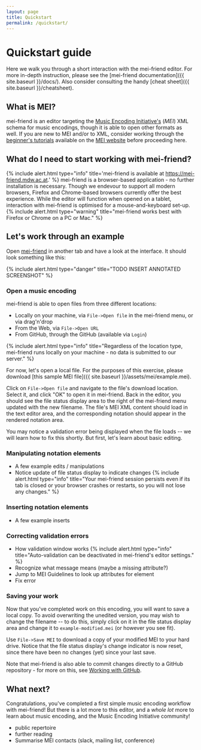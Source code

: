 ```yaml
---
layout: page
title: Quickstart
permalink: /quickstart/
---
```


# Quickstart guide

Here we walk you through a short interaction with the mei-friend editor. For more in-depth instruction, please see the [mei-friend documentation]({{ site.baseurl }}/docs/). Also consider consulting the handy [cheat sheet]({{ site.baseurl }}/cheatsheet). 

## What is MEI? 

mei-friend is an editor targeting the [Music Encoding Initiative's](https://music-encoding.org) (*MEI*) XML schema for music encodings, though it is able to open other formats as well. If you are new to MEI and/or to XML, consider working through the [beginner's tutorials](https://music-encoding.org/resources/tutorials.html) available on the [MEI website](https://music-encoding.org) before proceeding here.

## What do I need to start working with mei-friend?
{% include alert.html type="info" title='mei-friend is available at <a href="https://mei-friend.mdw.ac.at">https://mei-friend.mdw.ac.at</a>.' %}
mei-friend is a browser-based application - no further installation is necessary. Though we endevour to support all modern browsers, Firefox and Chrome-based browsers currently offer the best experience. While the editor will function when opened on a tablet, interaction with mei-friend is optimised for a mouse-and-keyboard set-up. 
{% include alert.html type="warning" title="mei-friend works best with Firefox or Chrome on a PC or Mac." %}

## Let's work through an example

Open <a href="https://mei-friend.mdw.ac.at" target="_blank">mei-friend</a> in another tab and have a look at the interface. It should look something like this:

{% include alert.html type="danger" title="TODO INSERT ANNOTATED SCREENSHOT" %}

### Open a music encoding
mei-friend is able to open files from three different locations:
* Locally on your machine, via `File->Open file` in the mei-friend menu, or via drag'n'drop
* From the Web, via `File->Open URL`
* From GitHub, through the GitHub (available via `Login`)

{% include alert.html type="info" title="Regardless of the location type, mei-friend runs locally on your machine - no data is submitted to our server." %}

For now, let's open a local file. For the purposes of this exercise, please download [this sample MEI file]({{ site.baseurl }}/assets/mei/example.mei). 

Click on `File->Open file` and navigate to the file's download location. Select it, and click "OK" to open it in mei-friend. Back in the editor, you should see the file status display area to the right of the mei-friend menu updated with the new filename. The file's MEI XML content should load in the text editor area, and the corresponding notation should appear in the rendered notation area. 

You may notice a validation error being displayed when the file loads -- we will learn how to fix this shortly. But first, let's learn about basic editing.

### Manipulating notation elements
* A few example edits / manipulations
* Notice update of file status display to indicate changes
{% include alert.html type="info" title="Your mei-friend session persists even if its tab is closed or your browser crashes or restarts, so you will not lose any changes." %}

### Inserting notation elements
* A few example inserts 

### Correcting validation errors
* How validation window works
{% include alert.html type="info" title="Auto-validation can be deactivated in mei-friend's editor settings." %}
* Recognize what message means (maybe a missing attribute?)
* Jump to MEI Guidelines to look up attributes for element
* Fix error


### Saving your work

Now that you've completed work on this encoding, you will want to save a local copy. To avoid overwriting the unedited version, you may wish to change the filename -- to do this, simply click on it in the file status display area and change it to `example-modified.mei` (or however you see fit). 

Use `File->Save MEI` to download a copy of your modified MEI to your hard drive. Notice that the file status display's change indicator is now reset, since there have been no changes (yet) since your last save.

Note that mei-friend is also able to commit changes directly to a GitHub repository - for more on this, see [Working with GitHub](docs/github).

## What next?

Congratulations, you've completed a first simple music encoding workflow with mei-friend! But there is a lot more to this editor, and a *whole lot* more to learn about music encoding, and the Music Encoding Initiative community! 
* public repertoire
* further reading
* Summarise MEI contacts (slack, mailing list, conference)





